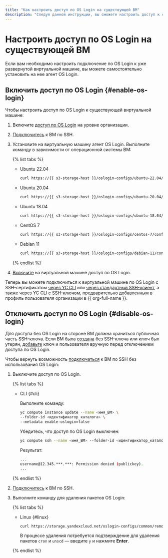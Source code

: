 ```yaml
---
title: "Как настроить доступ по OS Login на существующей ВМ"
description: "Следуя данной инструкции, вы сможете настроить доступ к существующей виртуальной машине по OS Login."
---
```


# Настроить доступ по OS Login на существующей ВМ

Если вам необходимо настроить подключение по OS Login к уже развернутой виртуальной машине, вы можете самостоятельно установить на нее агент OS Login.

## Включить доступ по OS Login {#enable-os-login}

Чтобы настроить доступ по OS Login к существующей виртуальной машине:

1. Включите [доступ по OS Login](../../../organization/operations/os-login-access.md) на уровне организации.

1. [Подключитесь](./ssh.md#vm-connect) к ВМ по SSH.

1. Установите на виртуальную машину агент OS Login. Выполните команду в зависимости от операционной системы ВМ:

    {% list tabs %}

    - Ubuntu 22.04

      ```bash
      curl https://{{ s3-storage-host }}/oslogin-configs/ubuntu-22.04/config_oslogin.sh | bash
      ```

    - Ubuntu 20.04

      ```bash
      curl https://{{ s3-storage-host }}/oslogin-configs/ubuntu-20.04/config_oslogin.sh | bash
      ```

    - Ubuntu 18.04

      ```bash
      curl https://{{ s3-storage-host }}/oslogin-configs/ubuntu-18.04/config_oslogin.sh | bash
      ```

    - CentOS 7

      ```bash
      curl https://{{ s3-storage-host }}/oslogin-configs/centos-7/config_oslogin.sh | bash
      ```

    - Debian 11

      ```bash
      curl https://{{ s3-storage-host }}/oslogin-configs/debian-11/config_oslogin.sh | bash
      ```

    {% endlist %}

1. [Включите](../vm-control/vm-update.md#enable-oslogin-access) на виртуальной машине доступ по OS Login.

Теперь вы можете подключиться к виртуальной машине по OS Login c SSH-сертификатом [через YC CLI](os-login.md#connect-via-cli) или [через стандартный SSH-клиент](os-login.md#connect-via-exported-certificate), а также через YC CLI [с SSH-ключом](os-login.md#connect-via-key), предварительно добавленным в профиль пользователя организации в {{ org-full-name }}.

## Отключить доступ по OS Login {#disable-os-login}

Для доступа без OS Login на стороне ВМ должна храниться публичная часть SSH-ключа. Если ВМ была [создана](../../../compute/operations/vm-create/create-linux-vm.md) без SSH-ключа или ключ был утерян, [добавьте](../../../compute/operations/vm-connect/recovery-access.md#ssh-recovery) ключ и пользователя вручную перед отключением доступа по OS Login.

Чтобы вернуть возможность [подключаться](ssh.md) к ВМ по SSH без использования OS Login:

1. Выключите доступ по OS Login.

    {% list tabs %}

    - CLI {#cli}

      Выполните команду:

      ```bash
      yc compute instance update --name <имя_ВМ> \
      --folder-id <идентификатор_каталога> \
      --metadata enable-oslogin=false
      ```

      Убедитесь, что доступ по OS Login выключен:

      ```bash
      yc compute ssh --name <имя_ВМ> --folder-id <идентификатор_каталога>
      ```

      Результат:

      ```bash
      ...
      username@12.345.***.***: Permission denied (publickey).
      ...
      ```

    {% endlist %}

1. [Подключитесь](./ssh.md#vm-connect) к ВМ по SSH.

1. Выполните команду для удаления пакетов OS Login:

    {% list tabs %}

    - Linux {#linux}

      ```bash
      curl https://storage.yandexcloud.net/oslogin-configs/common/remove_oslogin.sh | bash
      ```

      В процессе удаления потребуется подтверждение для удаления пакетов `cron` и `unscd` — введите `y` и нажмите **Enter**.

    {% endlist %}